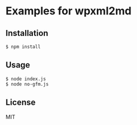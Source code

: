 # Examples for wpxml2md

## Installation

```
$ npm install
```

## Usage

```
$ node index.js
$ node no-gfm.js
```

## License

MIT
